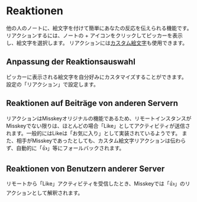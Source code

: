 # Reaktionen
他の人のノートに、絵文字を付けて簡単にあなたの反応を伝えられる機能です。 リアクションするには、ノートの + アイコンをクリックしてピッカーを表示し、絵文字を選択します。 リアクションには[カスタム絵文字](./custom-emoji)も使用できます。

## Anpassung der Reaktionsauswahl
ピッカーに表示される絵文字を自分好みにカスタマイズすることができます。 設定の「リアクション」で設定します。

## Reaktionen auf Beiträge von anderen Servern
リアクションはMisskeyオリジナルの機能であるため、リモートインスタンスがMisskeyでない限りは、ほとんどの場合「Like」としてアクティビティが送信されます。一般的にはLikeは「お気に入り」として実装されているようです。 また、相手がMisskeyであったとしても、カスタム絵文字リアクションは伝わらず、自動的に「👍」等にフォールバックされます。

## Reaktionen von Benutzern anderer Server
リモートから「Like」アクティビティを受信したとき、Misskeyでは「👍」のリアクションとして解釈されます。

